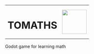 <table>
  <tr>
    <td><h1>TOMATHS</h1></td>
    <td><img src="./Sprites/Tomate-removebg-preview.png" width="80"/></td>
  </tr>
</table>
Godot game for learning math
